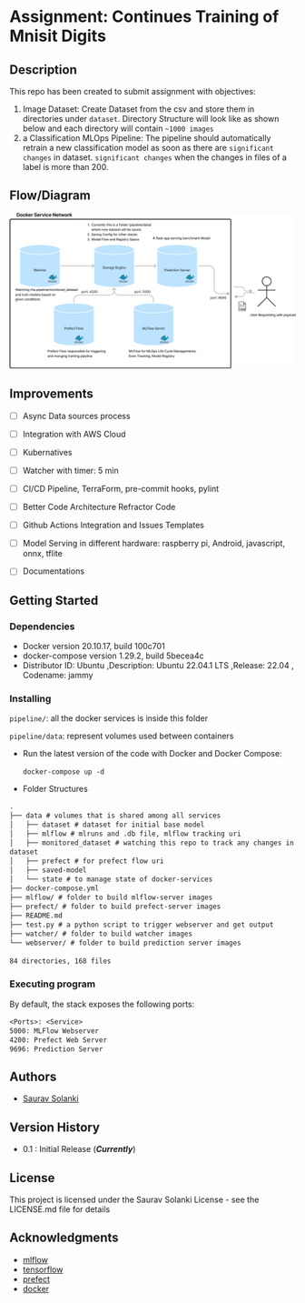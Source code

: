 # Assignment: Continues Training of Mnisit Digits

## Description
This repo has been created to submit assignment with objectives:
1. Image Dataset: Create Dataset from the csv and store them in directories under `dataset`. Directory Structure will look like as shown below and each directory will contain  `~1000 images`
2. a Classification MLOps Pipeline: The pipeline should automatically retrain a new classification model as soon as there are `significant changes` in dataset. `significant changes` when the changes in files of a label is more than 200.

## Flow/Diagram
![image](docs/image/img.png)


## Improvements
- [ ] Async Data sources process
- [ ] Integration with AWS Cloud
- [ ] Kubernatives
- [ ] Watcher with timer: 5 min
- [ ] CI/CD Pipeline, TerraForm, pre-commit hooks, pylint
- [ ] Better Code Architecture Refractor Code 
- [ ] Github Actions Integration and Issues Templates
- [ ] Model Serving in different hardware: raspberry pi, Android, javascript, onnx, tflite
- [ ] Documentations


## Getting Started

### Dependencies

* Docker version 20.10.17, build 100c701
* docker-compose version 1.29.2, build 5becea4c
* Distributor ID: Ubuntu ,Description: Ubuntu 22.04.1 LTS ,Release: 22.04 , Codename: jammy


### Installing

`pipeline/`: all the docker services is inside this folder

`pipeline/data`: represent volumes used between containers

* Run the latest version of the code with Docker and Docker Compose: 

  `docker-compose up -d`


* Folder Structures
```
.
├── data # volumes that is shared among all services
│   ├── dataset # dataset for initial base model 
│   ├── mlflow # mlruns and .db file, mlflow tracking uri 
│   ├── monitored_dataset # watching this repo to track any changes in dataset
│   ├── prefect # for prefect flow uri
│   ├── saved-model 
│   └── state # to manage state of docker-services
├── docker-compose.yml 
├── mlflow/ # folder to build mlflow-server images 
├── prefect/ # folder to build prefect-server images 
├── README.md
├── test.py # a python script to trigger webserver and get output
├── watcher/ # folder to build watcher images 
└── webserver/ # folder to build prediction server images 

84 directories, 168 files
```

### Executing program
  By default, the stack exposes the following ports:

    <Ports>: <Service>
    5000: MLFlow Webserver 
    4200: Prefect Web Server
    9696: Prediction Server

## Authors
* [Saurav Solanki](https://github.com/sauravsolanki)

## Version History
* 0.1 : Initial Release (_**Currently**_)

## License

This project is licensed under the Saurav Solanki License - see the LICENSE.md file for details

## Acknowledgments
* [mlflow](https://github.com/mlflow/mlflow)
* [tensorflow](https://github.com/tensorflow/tensorflow)
* [prefect](https://github.com/PrefectHQ/prefect)
* [docker](https://github.com/docker)
